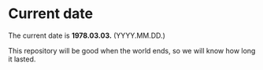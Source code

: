 # Current date

The current date is **1978.03.03.** (YYYY.MM.DD.)

This repository will be good when the world ends, so we will know how long it lasted.